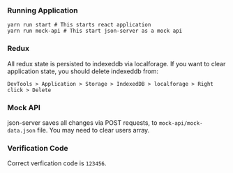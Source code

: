 ### Running Application
```shell
yarn run start # This starts react application
yarn run mock-api # This start json-server as a mock api
```

### Redux
All redux state is persisted to indexeddb via localforage. If you want to clear application state, you should delete indexeddb from:
```
DevTools > Application > Storage > IndexedDB > localforage > Right click > Delete
```

### Mock API

json-server saves all changes via POST requests, to `mock-api/mock-data.json` file. You may need to clear users array.

### Verification Code
Correct verfication code is `123456`.

